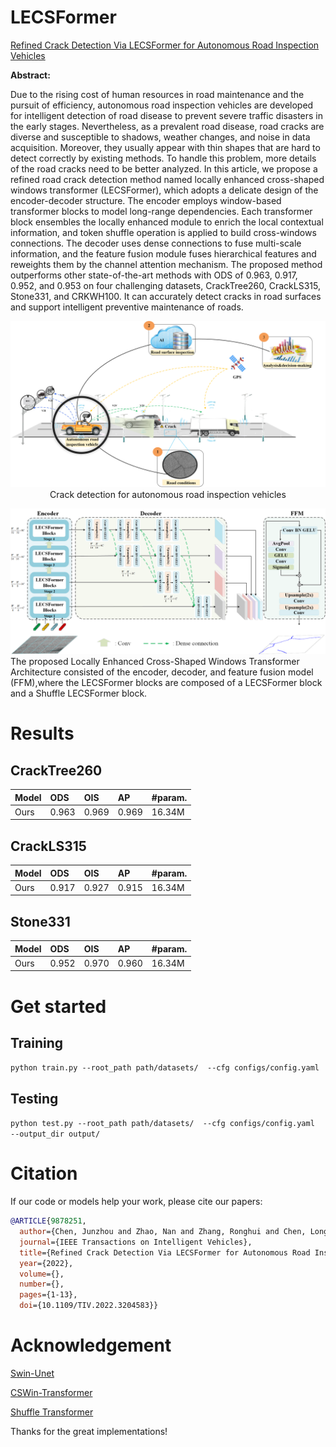 # LECSFormer

[Refined Crack Detection Via LECSFormer for Autonomous Road Inspection Vehicles](https://doi.org/10.1109/TIV.2022.3204583)

**Abstract:**

Due to the rising cost of human resources in road maintenance and the pursuit of efficiency, autonomous road inspection vehicles are developed for intelligent detection of road disease to prevent severe traffic disasters in the early stages. Nevertheless, as a prevalent road disease, road cracks are diverse and susceptible to shadows, weather changes, and noise in data acquisition. Moreover, they usually appear with thin shapes that are hard to detect correctly by existing methods. To handle this problem, more details of the road cracks need to be better analyzed. In this article, we propose a refined road crack detection method named locally enhanced cross-shaped windows transformer (LECSFormer), which adopts a delicate design of the encoder-decoder structure. The encoder employs window-based transformer blocks to model long-range dependencies. Each transformer block ensembles the locally enhanced module to enrich the local contextual information, and token shuffle operation is applied to build cross-windows connections. The decoder uses dense connections to fuse multi-scale information, and the feature fusion module fuses hierarchical features and reweights them by the channel attention mechanism. The proposed method outperforms other state-of-the-art methods with ODS of 0.963, 0.917, 0.952, and 0.953 on four challenging datasets, CrackTree260, CrackLS315, Stone331, and CRKWH100. It can accurately detect cracks in road surfaces and support intelligent preventive maintenance of roads.
<!-- ![Crack detection for autonomous road inspection vehicles](https://github.com/ZhaoNan1/LECSFormer/blob/main/images/fig1.png) -->
<p align="center">
  <img src="https://github.com/ZhaoNan1/LECSFormer/blob/main/images/fig1.png"> <br>
  Crack detection for autonomous road inspection vehicles
</p>

<p >
  <img src="https://github.com/ZhaoNan1/LECSFormer/blob/main/images/LECSFormer.png"> <br>
  The proposed Locally Enhanced Cross-Shaped Windows Transformer Architecture consisted of the encoder, decoder, and feature fusion model (FFM),where the LECSFormer blocks are composed of a LECSFormer block and a Shuffle LECSFormer block.
</p>

# Results

## CrackTree260
| Model | ODS | OIS | AP | #param. |
|:------|:----|:----|:----|:----|
| Ours | 0.963 | 0.969 | 0.969 | 16.34M |

## CrackLS315
| Model | ODS | OIS | AP | #param. |
|:------|:----|:----|:----|:----|
| Ours | 0.917 | 0.927 | 0.915 | 16.34M |

## Stone331
| Model | ODS | OIS | AP | #param. |
|:------|:----|:----|:----|:----|
| Ours | 0.952 | 0.970 | 0.960 | 16.34M |
# Get started

## Training
`python train.py --root_path path/datasets/  --cfg configs/config.yaml`
## Testing

`python test.py --root_path path/datasets/  --cfg configs/config.yaml  --output_dir output/`

# Citation
If our code or models help your work, please cite our papers:
```BibTeX
@ARTICLE{9878251,
  author={Chen, Junzhou and Zhao, Nan and Zhang, Ronghui and Chen, Long and Huang, Kai and Qiu, Zhijun},
  journal={IEEE Transactions on Intelligent Vehicles}, 
  title={Refined Crack Detection Via LECSFormer for Autonomous Road Inspection Vehicles}, 
  year={2022},
  volume={},
  number={},
  pages={1-13},
  doi={10.1109/TIV.2022.3204583}}
```

# Acknowledgement
[Swin-Unet](https://github.com/HuCaoFighting/Swin-Unet)

[CSWin-Transformer](https://github.com/microsoft/CSWin-Transformer)

[Shuffle Transformer](https://github.com/mulinmeng/Shuffle-Transformer)

Thanks for the great implementations!
